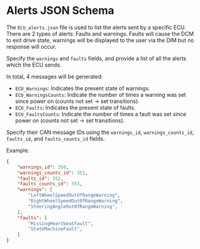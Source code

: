 # Alerts JSON Schema

The `ECU_alerts.json` file is used to list the alerts sent by a specific ECU.
There are 2 types of alerts: Faults and warnings.
Faults will cause the DCM to exit drive state,
warnings will be displayed to the user via the DIM but no response will occur.

Specify the `warnings` and `faults` fields, and provide a list of all the alerts which the ECU sends.

In total, 4 messages will be generated: 

- `ECU_Warnings`: Indicates the present state of warnings.
- `ECU_WarningsCounts`: Indicate the number of times a warning was set since power on (counts not set -> set transitions).
- `ECU_Faults`: Indicates the present state of faults.
- `ECU_FaultsCounts`: Indicate the number of times a fault was set since power on (counts not set -> set transitions).

Specify their CAN message IDs using the `warnings_id`, `warnings_counts_id`, `faults_id`, and `faults_counts_id` fields.

Example: 

```json
{
    "warnings_id": 350,
    "warnings_counts_id": 351,
    "faults_id": 352,
    "faults_counts_id": 353,
    "warnings": [
        "LeftWheelSpeedOutOfRangeWarning",
        "RightWheelSpeedOutOfRangeWarning",
        "SteeringAngleOutOfRangeWarning",
    ],
    "faults": [
        "MissingHeartbeatFault",
        "StateMachineFault",
    ]
}
```